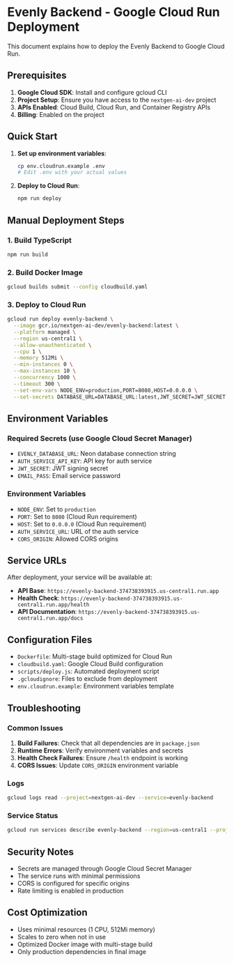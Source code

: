 # Evenly Backend - Google Cloud Run Deployment

This document explains how to deploy the Evenly Backend to Google Cloud Run.

## Prerequisites

1. **Google Cloud SDK**: Install and configure gcloud CLI
2. **Project Setup**: Ensure you have access to the `nextgen-ai-dev` project
3. **APIs Enabled**: Cloud Build, Cloud Run, and Container Registry APIs
4. **Billing**: Enabled on the project

## Quick Start

1. **Set up environment variables**:
   ```bash
   cp env.cloudrun.example .env
   # Edit .env with your actual values
   ```

2. **Deploy to Cloud Run**:
   ```bash
   npm run deploy
   ```

## Manual Deployment Steps

### 1. Build TypeScript
```bash
npm run build
```

### 2. Build Docker Image
```bash
gcloud builds submit --config cloudbuild.yaml
```

### 3. Deploy to Cloud Run
```bash
gcloud run deploy evenly-backend \
  --image gcr.io/nextgen-ai-dev/evenly-backend:latest \
  --platform managed \
  --region us-central1 \
  --allow-unauthenticated \
  --cpu 1 \
  --memory 512Mi \
  --min-instances 0 \
  --max-instances 10 \
  --concurrency 1000 \
  --timeout 300 \
  --set-env-vars NODE_ENV=production,PORT=8080,HOST=0.0.0.0 \
  --set-secrets DATABASE_URL=DATABASE_URL:latest,JWT_SECRET=JWT_SECRET:latest
```

## Environment Variables

### Required Secrets (use Google Cloud Secret Manager)
- `EVENLY_DATABASE_URL`: Neon database connection string
- `AUTH_SERVICE_API_KEY`: API key for auth service
- `JWT_SECRET`: JWT signing secret
- `EMAIL_PASS`: Email service password

### Environment Variables
- `NODE_ENV`: Set to `production`
- `PORT`: Set to `8080` (Cloud Run requirement)
- `HOST`: Set to `0.0.0.0` (Cloud Run requirement)
- `AUTH_SERVICE_URL`: URL of the auth service
- `CORS_ORIGIN`: Allowed CORS origins

## Service URLs

After deployment, your service will be available at:
- **API Base**: `https://evenly-backend-374738393915.us-central1.run.app`
- **Health Check**: `https://evenly-backend-374738393915.us-central1.run.app/health`
- **API Documentation**: `https://evenly-backend-374738393915.us-central1.run.app/docs`

## Configuration Files

- `Dockerfile`: Multi-stage build optimized for Cloud Run
- `cloudbuild.yaml`: Google Cloud Build configuration
- `scripts/deploy.js`: Automated deployment script
- `.gcloudignore`: Files to exclude from deployment
- `env.cloudrun.example`: Environment variables template

## Troubleshooting

### Common Issues

1. **Build Failures**: Check that all dependencies are in `package.json`
2. **Runtime Errors**: Verify environment variables and secrets
3. **Health Check Failures**: Ensure `/health` endpoint is working
4. **CORS Issues**: Update `CORS_ORIGIN` environment variable

### Logs
```bash
gcloud logs read --project=nextgen-ai-dev --service=evenly-backend
```

### Service Status
```bash
gcloud run services describe evenly-backend --region=us-central1 --project=nextgen-ai-dev
```

## Security Notes

- Secrets are managed through Google Cloud Secret Manager
- The service runs with minimal permissions
- CORS is configured for specific origins
- Rate limiting is enabled in production

## Cost Optimization

- Uses minimal resources (1 CPU, 512Mi memory)
- Scales to zero when not in use
- Optimized Docker image with multi-stage build
- Only production dependencies in final image
